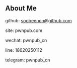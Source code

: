 ## About Me

github: soobeencn@github.com

site: pwnpub.com

wechat: pwnpub_cn

line: 18620250112

telegram: pwnpub_cn
